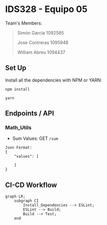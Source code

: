 # IDS328 - Equipo 05
Team's Members:
> Simón García 1092585
>
> Jose Contreras 1095948
>
> William Abreu 1094437

## Set Up
Install all the dependencies with NPM or YARN:
```
npm install
```
```
yarn
```

## Endpoints / API
### Math_Utils
- Sum Values: GET `/sum`
```
Json Format:
{
    "values": [

    ]
}
```

## CI-CD Workflow
```mermaid
graph LR;
    subgraph CI
        Install_Dependencies --> ESLint;
        ESLint --> Build;
        Build --> Test;
    end
```